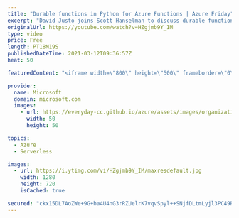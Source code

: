 ```yaml
---
title: "Durable functions in Python for Azure Functions | Azure Friday"
excerpt: "David Justo joins Scott Hanselman to discuss durable functions in Python, which is an extension of Azure Functions for writing stateful functions in a serverless compute environment. The extension is already available for C# and JavaScript and is now available for Python.  0:00 – Introduction 1:38 –"
originalUrl: https://youtube.com/watch?v=HZgjmb9Y_IM
type: video
price: Free
length: PT18M19S
publishedDateTime: 2021-03-12T09:36:57Z
heat: 50

featuredContent: "<iframe width=\"800\" height=\"500\" frameborder=\"0\" src=\"https://www.youtube.com/embed/HZgjmb9Y_IM\" allow=\"accelerometer; autoplay; encrypted-media; gyroscope; picture-in-picture\" allowfullscreen></iframe>"

provider:
  name: Microsoft
  domain: microsoft.com
  images:
    - url: https://everyday-cc.github.io/azure/assets/images/organizations/microsoft.com-50x50.jpg
      width: 50
      height: 50

topics:
  - Azure
  - Serverless

images:
  - url: https://i.ytimg.com/vi/HZgjmb9Y_IM/maxresdefault.jpg
    width: 1280
    height: 720
    isCached: true

secured: "ckx15DL7AoZWe+9G+ba4U4nG3rRZUelrK7vqvSpyl++SNjfDLtmLyjl3PC49RBKYZSx7EwqTxy+Xvrk1EoIdJEcZtR1p9BSEXr9aCxecNxJyPr8IaB7QxsqN28b2D8VxkO3f9oSNPylBdoPtBZJbXQCn57li5yzMA8Jlf4skuqe6GFfy9A978b/0BSSPzLENt6QhehcOBAdTxr85BJL29SqE6xvE0Z/OcBj24KClOtWXYU+fBOSO77c1aE4/X6iFzaSY1NZAYffUB/MCi/z3y80IuWKad6b4F0wWqQIVK+W72Fl4u2Y7MgrSiG1JGcPh4OS+h/6TdxUzxNgJ1VVPq8GqapKQ+ZKO0fo6y8QlAUz3xG0p2hK92/mrreJQhpLvU/fq7Aii9pdMZNH1qOBoHo2nOiJzr3umgIs16q3Vzfg=;jj3xLqw8eKdCY3v4zfuNlg=="
---
```


